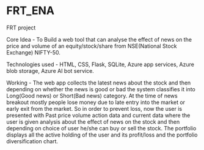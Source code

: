# FRT_ENA
FRT project

Core Idea - To Build a web tool that can analyse the effect of news on the price and volume of an equity/stock/share from NSE(National Stock Exchange) NIFTY-50. 

Technologies used - HTML, CSS, Flask, SQLite, Azure app services, Azure blob storage, Azure AI bot service.

Working -  The web app collects the latest news about the stock and then depending on whether the news is good or bad the system classifies it into Long(Good news) or Short(Bad news) category. At the time of news breakout mostly people lose money due to late entry into the market or early exit from the market. So in order to prevent loss, now the user is presented with Past price volume action data and current data where the user is given analysis about the effect of news on the stock and then depending on choice of user he/she can buy or sell the stock. The portfolio displays all the active holding of the user and its profit/loss and the portfolio diversification chart.


